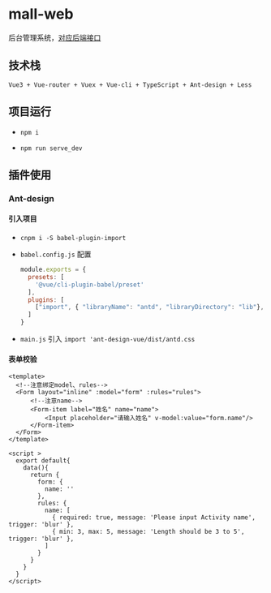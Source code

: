 # mall-web

后台管理系统，[对应后端接口](https://github.com/yanhoor/koa2-elm)

## 技术栈

`Vue3 + Vue-router + Vuex + Vue-cli + TypeScript + Ant-design + Less`

## 项目运行

- `npm i`

- `npm run serve_dev`

## 插件使用

### Ant-design

#### 引入项目

- `cnpm i -S babel-plugin-import`

- `babel.config.js` 配置

  ```JavaScript
  module.exports = {
    presets: [
      '@vue/cli-plugin-babel/preset'
    ],
    plugins: [
      ["import", { "libraryName": "antd", "libraryDirectory": "lib"}, "antd"] // 注意没有style
    ]
  }
  ```

- `main.js` 引入 `import 'ant-design-vue/dist/antd.css`

#### 表单校验

```vue
<template>
  <!--注意绑定model、rules-->
  <Form layout="inline" :model="form" :rules="rules">
      <!--注意name-->
      <Form-item label="姓名" name="name">
          <Input placeholder="请输入姓名" v-model:value="form.name"/>
      </Form-item>
  </Form>
</template>

<script >
  export default{
    data(){
      return {
        form: {
          name: ''
        },
        rules: {
          name: [
            { required: true, message: 'Please input Activity name', trigger: 'blur' },
            { min: 3, max: 5, message: 'Length should be 3 to 5', trigger: 'blur' },
          ]
        }
      }
    }
  }
</script>
```
